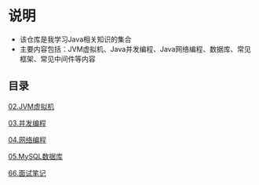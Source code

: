 # 说明
- 该仓库是我学习Java相关知识的集合
- 主要内容包括：JVM虚拟机、Java并发编程、Java网络编程、数据库、常见框架、常见中间件等内容


## 目录
[02.JVM虚拟机](./_02_jvm-hotspot/notes/JVM.md)

[03.并发编程](./_03_concurrent-programming/notes/并发编程.md)

[04.网络编程](./_04_network-programming/notes/网络编程.md)

[05.MySQL数据库](./_05_database-mysql/notes/MySQL.md)

[66.面试笔记](./_66_interview/notes/Interview.md)